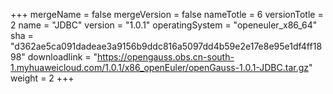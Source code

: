 +++
mergeName = false
mergeVersion = false
nameTotle = 6
versionTotle = 2
name = "JDBC"
version = "1.0.1"
operatingSystem = "openeuler_x86_64"
sha = "d362ae5ca091dadeae3a9156b9ddc816a5097dd4b59e2e17e8e95e1df4ff1898"
downloadlink = "https://opengauss.obs.cn-south-1.myhuaweicloud.com/1.0.1/x86_openEuler/openGauss-1.0.1-JDBC.tar.gz"
weight =  2
+++